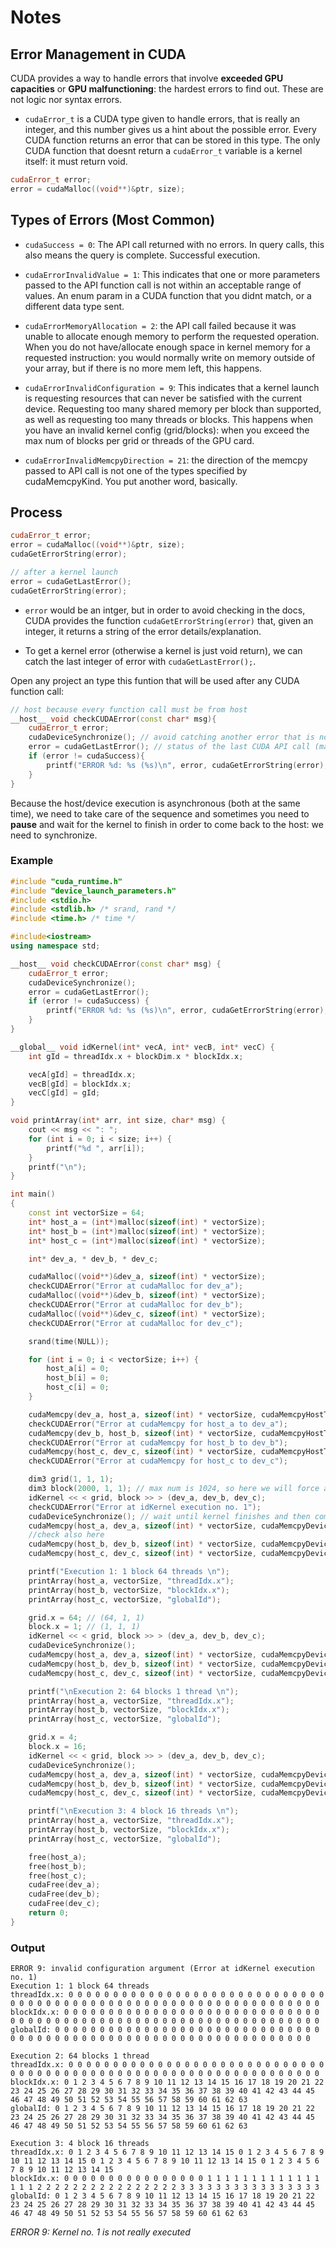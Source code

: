 # Notes

## Error Management in CUDA

CUDA provides a way to handle errors that involve **exceeded GPU capacities** or **GPU malfunctioning**: the hardest errors to find out. These are not logic nor syntax errors.

- `cudaError_t` is a CUDA type given to handle errors, that is really an integer, and this number gives us a hint about the possible error. Every CUDA function returns an error that can be stored in this type. The only CUDA function that doesnt return a `cudaError_t` variable is a kernel itself: it must return void.

```c++
cudaError_t error;
error = cudaMalloc((void**)&ptr, size);
```

## Types of Errors (Most Common)

- `cudaSuccess = 0`: The API call returned with no errors. In query calls, this also means the query is complete. Successful execution.

- `cudaErrorInvalidValue = 1`: This indicates that one or more parameters passed to the API function call is not within an acceptable range of values. An enum param in a CUDA function that you didnt match, or a different data type sent.

- `cudaErrorMemoryAllocation = 2`: the API call failed because it was unable to allocate enough memory to perform the requested operation. When you do not have/allocate enough space in kernel memory for a requested instruction: you would normally write on memory outside of your array, but if there is no more mem left, this happens.

- `cudaErrorInvalidConfiguration = 9`: This indicates that a kernel launch is requesting resources that can never be satisfied with the current device. Requesting too many shared memory per block than supported, as well as requesting too many threads or blocks. This happens when you have an invalid kernel config (grid/blocks): when you exceed the max num of blocks per grid or threads of the GPU card.

- `cudaErrorInvalidMemcpyDirection = 21`: the direction of the memcpy passed to API call is not one of the types specified by cudaMemcpyKind. You put another word, basically.

## Process

```c++
cudaError_t error;
error = cudaMalloc((void**)&ptr, size);
cudaGetErrorString(error);

// after a kernel launch
error = cudaGetLastError();
cudaGetErrorString(error);
```

- `error` would be an intger, but in order to avoid checking in the docs, CUDA provides the function `cudaGetErrorString(error)` that, given an integer, it returns a string of the error details/explanation.

- To get a kernel error (otherwise a kernel is just void return), we can catch the last integer of error with `cudaGetLastError();`.

Open any project an type this funtion that will be used after any CUDA function call:

```c++
// host because every function call must be from host
__host__ void checkCUDAError(const char* msg){
    cudaError_t error;
    cudaDeviceSynchronize(); // avoid catching another error that is not the next we want
    error = cudaGetLastError(); // status of the last CUDA API call (maybe 0 or success, not error)
    if (error != cudaSuccess){
        printf("ERROR %d: %s (%s)\n", error, cudaGetErrorString(error), msg);
    }
}
```

Because the host/device execution is asynchronous (both at the same time), we need to take care of the sequence and sometimes you need to **pause** and wait for the kernel to finish in order to come back to the host: we need to synchronize.

### Example

```c++
#include "cuda_runtime.h"
#include "device_launch_parameters.h"
#include <stdio.h>
#include <stdlib.h> /* srand, rand */
#include <time.h> /* time */

#include<iostream>
using namespace std;

__host__ void checkCUDAError(const char* msg) {
	cudaError_t error;
	cudaDeviceSynchronize(); 
	error = cudaGetLastError(); 
	if (error != cudaSuccess) {
		printf("ERROR %d: %s (%s)\n", error, cudaGetErrorString(error), msg);
	}
}

__global__ void idKernel(int* vecA, int* vecB, int* vecC) {
	int gId = threadIdx.x + blockDim.x * blockIdx.x;

	vecA[gId] = threadIdx.x;
	vecB[gId] = blockIdx.x;
	vecC[gId] = gId;
}

void printArray(int* arr, int size, char* msg) {
	cout << msg << ": ";
	for (int i = 0; i < size; i++) {
		printf("%d ", arr[i]);
	}
	printf("\n");
}

int main()
{
	const int vectorSize = 64;
	int* host_a = (int*)malloc(sizeof(int) * vectorSize);
	int* host_b = (int*)malloc(sizeof(int) * vectorSize);
	int* host_c = (int*)malloc(sizeof(int) * vectorSize);

	int* dev_a, * dev_b, * dev_c;

	cudaMalloc((void**)&dev_a, sizeof(int) * vectorSize);
	checkCUDAError("Error at cudaMalloc for dev_a");
	cudaMalloc((void**)&dev_b, sizeof(int) * vectorSize);
	checkCUDAError("Error at cudaMalloc for dev_b");
	cudaMalloc((void**)&dev_c, sizeof(int) * vectorSize);
	checkCUDAError("Error at cudaMalloc for dev_c");

	srand(time(NULL));

	for (int i = 0; i < vectorSize; i++) {
		host_a[i] = 0;
		host_b[i] = 0;
		host_c[i] = 0;
	}

	cudaMemcpy(dev_a, host_a, sizeof(int) * vectorSize, cudaMemcpyHostToDevice);
	checkCUDAError("Error at cudaMemcpy for host_a to dev_a");
	cudaMemcpy(dev_b, host_b, sizeof(int) * vectorSize, cudaMemcpyHostToDevice);
	checkCUDAError("Error at cudaMemcpy for host_b to dev_b");
	cudaMemcpy(host_c, dev_c, sizeof(int) * vectorSize, cudaMemcpyHostToDevice); // error 1
	checkCUDAError("Error at cudaMemcpy for host_c to dev_c");

	dim3 grid(1, 1, 1);
	dim3 block(2000, 1, 1); // max num is 1024, so here we will force an error
	idKernel << < grid, block >> > (dev_a, dev_b, dev_c);
	checkCUDAError("Error at idKernel execution no. 1");
	cudaDeviceSynchronize(); // wait until kernel finishes and then come back to following code // not needed to check
	cudaMemcpy(host_a, dev_a, sizeof(int) * vectorSize, cudaMemcpyDeviceToHost);
	//check also here
	cudaMemcpy(host_b, dev_b, sizeof(int) * vectorSize, cudaMemcpyDeviceToHost);
	cudaMemcpy(host_c, dev_c, sizeof(int) * vectorSize, cudaMemcpyDeviceToHost);

	printf("Execution 1: 1 block 64 threads \n");
	printArray(host_a, vectorSize, "threadIdx.x");
	printArray(host_b, vectorSize, "blockIdx.x");
	printArray(host_c, vectorSize, "globalId");

	grid.x = 64; // (64, 1, 1)
	block.x = 1; // (1, 1, 1)
	idKernel << < grid, block >> > (dev_a, dev_b, dev_c);
	cudaDeviceSynchronize();
	cudaMemcpy(host_a, dev_a, sizeof(int) * vectorSize, cudaMemcpyDeviceToHost);
	cudaMemcpy(host_b, dev_b, sizeof(int) * vectorSize, cudaMemcpyDeviceToHost);
	cudaMemcpy(host_c, dev_c, sizeof(int) * vectorSize, cudaMemcpyDeviceToHost);

	printf("\nExecution 2: 64 blocks 1 thread \n");
	printArray(host_a, vectorSize, "threadIdx.x");
	printArray(host_b, vectorSize, "blockIdx.x");
	printArray(host_c, vectorSize, "globalId");

	grid.x = 4;
	block.x = 16;
	idKernel << < grid, block >> > (dev_a, dev_b, dev_c);
	cudaDeviceSynchronize();
	cudaMemcpy(host_a, dev_a, sizeof(int) * vectorSize, cudaMemcpyDeviceToHost);
	cudaMemcpy(host_b, dev_b, sizeof(int) * vectorSize, cudaMemcpyDeviceToHost);
	cudaMemcpy(host_c, dev_c, sizeof(int) * vectorSize, cudaMemcpyDeviceToHost);

	printf("\nExecution 3: 4 block 16 threads \n");
	printArray(host_a, vectorSize, "threadIdx.x");
	printArray(host_b, vectorSize, "blockIdx.x");
	printArray(host_c, vectorSize, "globalId");

	free(host_a);
	free(host_b);
	free(host_c);
	cudaFree(dev_a);
	cudaFree(dev_b);
	cudaFree(dev_c);
	return 0;
}
```

### Output

```
ERROR 9: invalid configuration argument (Error at idKernel execution no. 1)
Execution 1: 1 block 64 threads
threadIdx.x: 0 0 0 0 0 0 0 0 0 0 0 0 0 0 0 0 0 0 0 0 0 0 0 0 0 0 0 0 0 0 0 0 0 0 0 0 0 0 0 0 0 0 0 0 0 0 0 0 0 0 0 0 0 0 0 0 0 0 0 0 0 0 0 0
blockIdx.x: 0 0 0 0 0 0 0 0 0 0 0 0 0 0 0 0 0 0 0 0 0 0 0 0 0 0 0 0 0 0 0 0 0 0 0 0 0 0 0 0 0 0 0 0 0 0 0 0 0 0 0 0 0 0 0 0 0 0 0 0 0 0 0 0
globalId: 0 0 0 0 0 0 0 0 0 0 0 0 0 0 0 0 0 0 0 0 0 0 0 0 0 0 0 0 0 0 0 0 0 0 0 0 0 0 0 0 0 0 0 0 0 0 0 0 0 0 0 0 0 0 0 0 0 0 0 0 0 0 0 0

Execution 2: 64 blocks 1 thread
threadIdx.x: 0 0 0 0 0 0 0 0 0 0 0 0 0 0 0 0 0 0 0 0 0 0 0 0 0 0 0 0 0 0 0 0 0 0 0 0 0 0 0 0 0 0 0 0 0 0 0 0 0 0 0 0 0 0 0 0 0 0 0 0 0 0 0 0
blockIdx.x: 0 1 2 3 4 5 6 7 8 9 10 11 12 13 14 15 16 17 18 19 20 21 22 23 24 25 26 27 28 29 30 31 32 33 34 35 36 37 38 39 40 41 42 43 44 45 46 47 48 49 50 51 52 53 54 55 56 57 58 59 60 61 62 63
globalId: 0 1 2 3 4 5 6 7 8 9 10 11 12 13 14 15 16 17 18 19 20 21 22 23 24 25 26 27 28 29 30 31 32 33 34 35 36 37 38 39 40 41 42 43 44 45 46 47 48 49 50 51 52 53 54 55 56 57 58 59 60 61 62 63

Execution 3: 4 block 16 threads
threadIdx.x: 0 1 2 3 4 5 6 7 8 9 10 11 12 13 14 15 0 1 2 3 4 5 6 7 8 9 10 11 12 13 14 15 0 1 2 3 4 5 6 7 8 9 10 11 12 13 14 15 0 1 2 3 4 5 6 7 8 9 10 11 12 13 14 15
blockIdx.x: 0 0 0 0 0 0 0 0 0 0 0 0 0 0 0 0 1 1 1 1 1 1 1 1 1 1 1 1 1 1 1 1 2 2 2 2 2 2 2 2 2 2 2 2 2 2 2 2 3 3 3 3 3 3 3 3 3 3 3 3 3 3 3 3
globalId: 0 1 2 3 4 5 6 7 8 9 10 11 12 13 14 15 16 17 18 19 20 21 22 23 24 25 26 27 28 29 30 31 32 33 34 35 36 37 38 39 40 41 42 43 44 45 46 47 48 49 50 51 52 53 54 55 56 57 58 59 60 61 62 63
```

*ERROR 9: Kernel no. 1 is not really executed*
